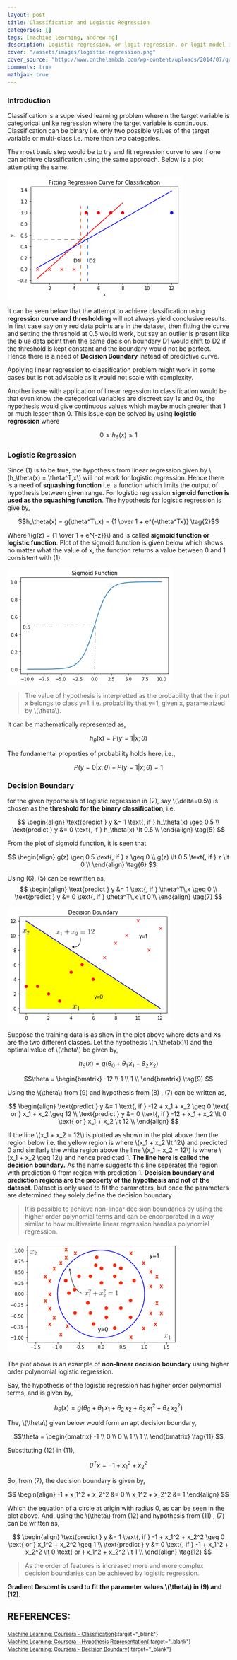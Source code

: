 ```yaml
---
layout: post
title: Classification and Logistic Regression
categories: []
tags: [machine learning, andrew ng]
description: Logistic regression, or logit regression, or logit model is a regression model where the dependent variable is categorical
cover: "/assets/images/logistic-regression.png"
cover_source: "http://www.onthelambda.com/wp-content/uploads/2014/07/quadratic.png"
comments: true
mathjax: true
---
```


### Introduction
Classification is a supervised learning problem wherein the target variable is categorical unlike regression where the target variable is continuous. Classification can be binary i.e. only two possible values of the target variable or multi-class i.e. more than two categories.

The most basic step would be to try and fit regression curve to see if one can achieve classification using the same approach. Below is a plot attempting the same.

![Regression Fit for Classification](/assets/2017-08-31-classification-and-representation/fig-1-regression-for-classification.png?raw=true)

It can be seen below that the attempt to achieve classification using **regression curve and thresholding** will not always yield conclusive results.
In first case say only red data points are in the dataset, then fitting the curve and setting the threshold at 0.5 would work, but say an outlier is present like the blue data point then the same decision boundary D1 would shift to D2 if the threshold is kept constant and the boundary would not be perfect. Hence there is a need of **Decision Boundary** instead of predictive curve.

Applying linear regression to classification problem might work in some cases but is not advisable as it would not scale with complexity.

Another issue with application of linear regession to classification would be that even know the categorical variables are discreet say 1s and 0s, the hypothesis would give continuous values which maybe much greater that 1 or much lesser than 0. This issue can be solved by using **logistic regression** where 

$$0 \leq h_\theta(x) \leq 1 \tag{1}$$

### Logistic Regression

Since (1) is to be true, the hypothesis from linear regression given by \\(h_\theta(x) = \theta^T\,x\\) will not work for logistic regression. Hence there is a need of **squashing function** i.e. a function which limits the output of hypothesis between given range. For logistic regression **sigmoid function is used as the squashing function**. The hypothesis for logistic regression is give by,

$$h_\theta(x) = g(\theta^T\,x) = {1 \over 1 + e^{-\theta^Tx}} \tag{2}$$ 

Where \\(g(z) = {1 \over 1 + e^{-z}}\\) and is called **sigmoid function or logistic function**. Plot of the sigmoid function is given below which shows no matter what the value of x, the function returns a value between 0 and 1 consistent with (1).

![Sigmoid Plot](/assets/2017-08-31-classification-and-representation/fig-2-sigmoid-plot.png?raw=true)

> The value of hypothesis is interpretted as the probability that the input x belongs to class y=1. i.e. probability that y=1, given x, parametrized by \\(\theta\\).

It can be mathematically represented as,

$$h_\theta(x) = P(y=1|x;\theta) \tag{3}$$

The fundamental properties of probability holds here, i.e.,

$$P(y=0|x;\theta) + P(y=1|x;\theta) = 1 \tag{4}$$

### Decision Boundary

for the given hypothesis of logistic regression in (2), say \\(\delta=0.5\\) is chosen as the **threshold for the binary classification**, i.e. 

$$
  \begin{align}
    \text{predict } y &= 1 \text{, if } h_\theta(x) \geq 0.5 \\
    \text{predict } y &= 0 \text{, if } h_\theta(x) \lt 0.5 \\
  \end{align}
  \tag{5}
$$

From the plot of sigmoid function, it is seen that

$$
  \begin{align}
    g(z) \geq 0.5 \text{, if } z \geq 0 \\
    g(z) \lt 0.5 \text{, if } z \lt 0 \\
  \end{align}
  \tag{6}
$$

Using (6), (5) can be rewritten as,
$$
  \begin{align}
    \text{predict } y &= 1 \text{, if } \theta^T\,x \geq 0 \\
    \text{predict } y &= 0 \text{, if } \theta^T\,x \lt 0 \\
  \end{align}
  \tag{7}
$$

![Decision Boundary](/assets/2017-08-31-classification-and-representation/fig-3-decision-boundary.png?raw=true)

Suppose the training data is as show in the plot above where dots and Xs are the two different classes. Let the hypothesis \\(h_\theta(x)\\) and the optimal value of \\(\theta\\) be given by,

$$h_\theta(x) = g(\theta_0 + \theta_1\,x_1 + \theta_2\,x_2)\tag{8}$$

$$\theta = 
  \begin{bmatrix}
    -12 \\ 1 \\ 1 \\
  \end{bmatrix}
  \tag{9}
$$

Using the \\(\theta\\) from (9) and hypothesis from (8) , (7) can be written as,

$$
  \begin{align}
    \text{predict } y &= 1 \text{, if } -12 + x_1 + x_2 \geq 0 \text{ or } x_1 + x_2 \geq 12 \\
    \text{predict } y &= 0 \text{, if } -12 + x_1 + x_2 \lt 0 \text{ or } x_1 + x_2 \lt 12 \\
  \end{align}
$$

If the line \\(x_1 + x_2 = 12\\) is plotted as shown in the plot above then the region below i.e. the yellow region is where \\(x_1 + x_2 \lt 12\\) and predicted 0 and similarly the white region above the line \\(x_1 + x_2 = 12\\) is where \\(x_1 + x_2 \geq 12\\) and hence predicted 1. **The line here is called the decision boundary.** As the name suggests this line seperates the region with prediction 0 from region with prediction 1. **Decision boundary and prediction regions are the property of the hypothesis and not of the dataset**. Dataset is only used to fit the parameters, but once the parameters are determined they solely define the decision boundary

> It is possible to achieve non-linear decision boundaries by using the higher order polynomial terms and can be encorporated in a way similar to how multivariate linear regression handles polynomial regression.

![Non-Linear Decision Boundary](/assets/2017-08-31-classification-and-representation/fig-4-non-linear-decision-boundary.png?raw=true)

The plot above is an example of **non-linear decision boundary** using higher order polynomial logistic regression.

Say, the hypothesis of the logistic regression has higher order polynomial terms, and is given by, 

$$h_\theta(x) = g(\theta_0 + \theta_1\,x_1 + \theta_2\,x_2 + \theta_3\,x_1^2 + \theta_4\,x_2^2) \tag{10}$$

The, \\(\theta\\) given below would form an apt decision boundary,

$$\theta = 
  \begin{bmatrix}
    -1 \\ 0 \\ 0 \\ 1 \\ 1 \\
  \end{bmatrix} \tag{11}
$$

Substituting (12) in (11), 

$$\theta^T x = -1 + x_1^2 + x_2^2$$

So, from (7), the decision boundary is given by, 

$$
  \begin{align}
    -1 + x_1^2 + x_2^2 &= 0 \\
    x_1^2 + x_2^2 &= 1
  \end{align}
$$

Which the equation of a circle at origin with radius 0, as can be seen in the plot above. And, using the \\(\theta\\) from (12) and hypothesis from (11) , (7) can be written as,

$$
  \begin{align}
    \text{predict } y &= 1 \text{, if } -1 + x_1^2 + x_2^2 \geq 0 \text{ or } x_1^2 + x_2^2 \geq 1 \\
    \text{predict } y &= 0 \text{, if } -1 + x_1^2 + x_2^2 \lt 0 \text{ or } x_1^2 + x_2^2 \lt 1 \\
  \end{align}
  \tag{12}
$$

> As the order of features is increased more and more complex decision boundaries can be achieved by logistic regression.

**Gradient Descent is used to fit the parameter values \\(\theta\\) in (9) and (12).**

## REFERENCES:

<small>[Machine Learning: Coursera - Classification](https://www.coursera.org/learn/machine-learning/lecture/wlPeP/classification){:target="_blank"}</small><br>
<small>[Machine Learning: Coursera - Hypothesis Representation](https://www.coursera.org/learn/machine-learning/lecture/RJXfB/hypothesis-representation){:target="_blank"}</small><br>
<small>[Machine Learning: Coursera - Decision Boundary](https://www.coursera.org/learn/machine-learning/lecture/WuL1H/decision-boundary){:target="_blank"}</small><br>

